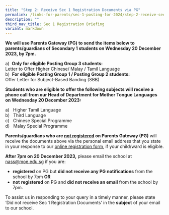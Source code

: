 ```yaml
---
title: "Step 2: Receive Sec 1 Registration Documents via PG"
permalink: /links-for-parents/sec-1-posting-for-2024/step-2-receive-sec-1-registration-documents-via-pg/
description: ""
third_nav_title: Sec 1 Registration Briefing
variant: markdown
---
```

**We will use Parents Gateway (PG) to send the items below to parents/guardians of Secondary 1 students on Wednesday 20 December 2023, by 7pm.**

a)&nbsp;&nbsp;**Only for eligible Posting Group 3 students:**<br>
Letter to Offer Higher Chinese/ Malay / Tamil Language<br>
b)&nbsp;&nbsp;**For eligible Posting Group 1 / Posting Group 2 students:**<br>
Offer Letter for Subject-Based Banding (SBB)

**Students who are eligible to offer the following subjects will receive a phone call from our Head of Department for Mother Tongue Languages on Wednesday 20 December 2023:**

a)&nbsp;&nbsp;&nbsp;Higher Tamil Language<br>
b)&nbsp;&nbsp;&nbsp;Third Language<br>
c)&nbsp;&nbsp;&nbsp;Chinese Special Programme<br>
d)&nbsp;&nbsp;&nbsp;Malay Special Programme

**Parents/guardians who are <u>not registered</u> on Parents Gateway (PG)** will receive the documents above via the personal email address that you state in your response to our [online registration form](https://form.gov.sg/6554c5d94833110012f97115), if your child/ward is eligible.

**After 7pm on 20 December 2023,** please email the school at [nass@moe.edu.sg](mailto:nass@moe.edu.sg) if you are:

- **registered** on PG but **did not receive any PG notifications** from the school by 7pm **OR**
- **not** **registered** on PG and **did not receive an email** from the school by 7pm.

To assist us in responding to your query in a timely manner, please state ‘Did not receive Sec 1 Registration Documents’ in the **subject** of your email to our school.